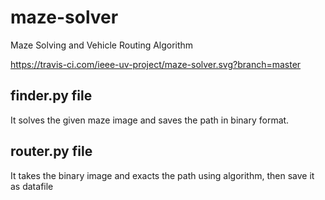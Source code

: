 # maze-solver
Maze Solving and Vehicle Routing Algorithm

https://travis-ci.com/ieee-uv-project/maze-solver.svg?branch=master

## finder.py file
It solves the given maze image and saves the path in binary format.

## router.py file
It takes the binary image and exacts the path using algorithm, then save it as datafile

